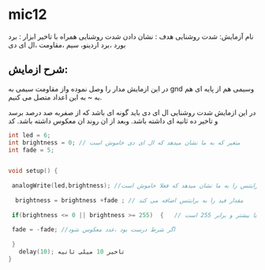 # mic12
نام آزمایش: شدت روشنایی 
هدف : نشان دادن شدت روشنایی همراه با تاخیر
ابزار : برد بورد ،برد اردینو، سیم ،مقاومت ،ال ای دی 
## شرح ازمایش:
 در این ازمایش مدار را وصل نموده واز مقاومت سیمی به gnd وسیمی هم از  پایه ای هم به ~ به این اعداد متصل می کنیم. 

 در این ازمایش شدت روشنایی ال ای دی  باید گونه ای باشد که از صفربه صد درصد برسد و تاخیر ده ثانیه ای داشته باشد.
وبعد از ان  روند ان معکوس داشته باشد. 
کد
 ```cpp 
int led = 6;
int brightness = 0; // متغیر که به ما نشان میدهد که ال ای دی خاموش است 
int fade = 5;
 

void setup() {
  
  analogWrite(led,brightness); //مقدار برایتنس را به ما نشان میدهد که فعلا خاموش است
  
   brightness = brightness +fade ; // مقدار فید را به برایتنس اضافه می کند 
   
  if(brightness <= 0 || brightness >= 255)  {   // شرطی که بررسی میکند که برایتنس کمتر یا برابر 0 است یا بیشتر و برابر 255 است
   
  fade = -fade; //اگر شرط درست بود ،عدد معکوس شود 
  
  }
    delay(10); تاخیر 10 میلی ثانیه
}
 ```
